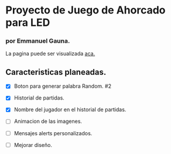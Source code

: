 # Proyecto de Juego de Ahorcado para LED
### por Emmanuel Gauna.

La pagina puede ser visualizada [aca.](https://janeisnotmine.github.io/LED-ahorcado/)

## Caracteristicas planeadas.
- [x] Boton para generar palabra Random. #2
- [x] Historial de partidas.
- [x] Nombre del jugador en el historial de partidas.
- [ ] Animacion de las imagenes.
- [ ] Mensajes alerts personalizados.
- [ ] Mejorar diseño.

